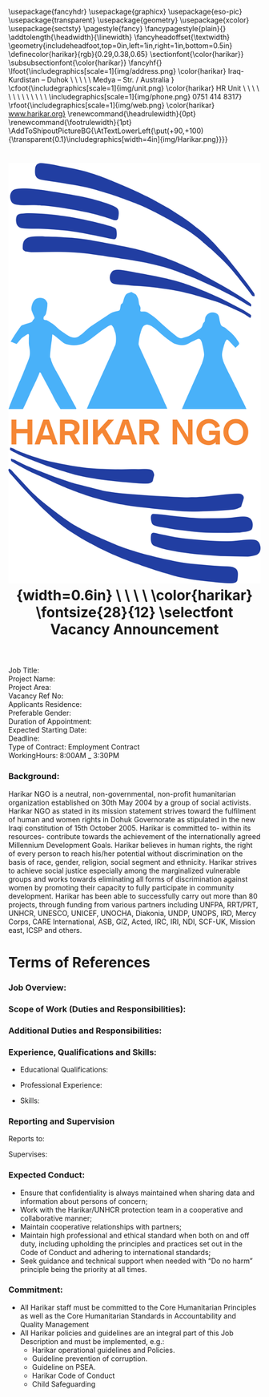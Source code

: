 ﻿---
title: |
  ![](img/Harikar.png){width=0.6in} \ \ \ \ 
  \color{harikar} \fontsize{28}{12} \selectfont Vacancy Announcement
header-includes: |
  \usepackage{fancyhdr}
  \usepackage{graphicx}
  \usepackage{eso-pic}
  \usepackage{transparent}
  \usepackage{geometry}
  \usepackage{xcolor}
  \usepackage{sectsty}
  \pagestyle{fancy}
  \fancypagestyle{plain}{}
  \addtolength{\headwidth}{\linewidth}
  \fancyheadoffset{\textwidth}
  \geometry{includeheadfoot,top=0in,left=1in,right=1in,bottom=0.5in}
  \definecolor{harikar}{rgb}{0.29,0.38,0.65}
  \sectionfont{\color{harikar}}
  \subsubsectionfont{\color{harikar}}
  \fancyhf{}
  \lfoot{\includegraphics[scale=1]{img/address.png} \color{harikar} Iraq-Kurdistan – Duhok \\ \ \ \ \ Medya – Str. / Australia   }
  \cfoot{\includegraphics[scale=1]{img/unit.png} \color{harikar} HR Unit \ \ \ \ \ \ \ \ \ \ \ \ \ \includegraphics[scale=1]{img/phone.png} 0751 414 8317}
  \rfoot{\includegraphics[scale=1]{img/web.png} \color{harikar} www.harikar.org}
  \renewcommand{\headrulewidth}{0pt}
  \renewcommand{\footrulewidth}{1pt}
  \AddToShipoutPictureBG{\AtTextLowerLeft{\put(+90,+100){\transparent{0.1}\includegraphics[width=4in]{img/Harikar.png}}}}
---

Job Title:  
Project Name:  
Project Area:  
Vacancy Ref No:  
Applicants Residence:  
Preferable Gender:  
Duration of Appointment:  
Expected Starting Date:  
Deadline:  
Type of Contract: Employment Contract  
WorkingHours: 8:00AM \_ 3:30PM

### Background:

Harikar NGO is a neutral, non-governmental, non-profit humanitarian organization established on 30th May 2004 by a group of social activists. Harikar NGO as stated in its mission statement strives toward the fulfilment of human and women rights in Dohuk Governorate as stipulated in the new Iraqi constitution of 15th October 2005. Harikar is committed to- within its resources- contribute towards the achievement of the internationally agreed Millennium Development Goals. Harikar believes in human rights, the right of every person to reach his/her potential without discrimination on the basis of race, gender, religion, social segment and ethnicity. Harikar strives to achieve social justice especially among the marginalized vulnerable groups and works towards eliminating all forms of discrimination against women by promoting their capacity to fully participate in community development. Harikar has been able to successfully carry out more than 80 projects, through funding from various partners including UNFPA, RRT/PRT, UNHCR, UNESCO, UNICEF, UNOCHA, Diakonia, UNDP, UNOPS, IRD, Mercy Corps, CARE International, ASB, GIZ, Acted, IRC, IRI, NDI, SCF-UK, Mission east, ICSP and others.

# Terms of References

### Job Overview:

### Scope of Work (Duties and Responsibilities):

### Additional Duties and Responsibilities:

### Experience, Qualifications and Skills:

- Educational Qualifications:

- Professional Experience:

- Skills:

### Reporting and Supervision

Reports to:

Supervises:

### Expected Conduct:

- Ensure that confidentiality is always maintained when sharing data and information about persons of concern;
- Work with the Harikar/UNHCR protection team in a cooperative and collaborative manner;
- Maintain cooperative relationships with partners;
- Maintain high professional and ethical standard when both on and off duty, including upholding the principles and practices set out in the Code of Conduct and adhering to international standards;
- Seek guidance and technical support when needed with “Do no harm” principle being the priority at all times.

### Commitment:

- All Harikar staff must be committed to the Core Humanitarian Principles as well as the Core Humanitarian Standards in Accountability and Quality Management
- All Harikar policies and guidelines are an integral part of this Job Description and must be implemented, e.g.:
  - Harikar operational guidelines and Policies.
  - Guideline prevention of corruption.
  - Guideline on PSEA.
  - Harikar Code of Conduct
  - Child Safeguarding
